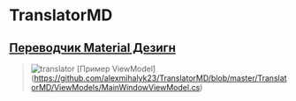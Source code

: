 # TranslatorMD
## [Переводчик Material Дезигн](https://github.com/alexmihalyk23/TranslatorMD)
> ![translator](https://user-images.githubusercontent.com/35634279/75458066-d53e4c00-59af-11ea-9c64-67c8423f1bc5.png)
[Пример ViewModel] (https://github.com/alexmihalyk23/TranslatorMD/blob/master/TranslatorMD/ViewModels/MainWindowViewModel.cs)

